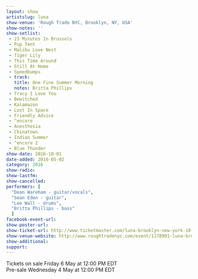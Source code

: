 ```yaml
---
layout: show
artistslug: luna
show-venue: 'Rough Trade NYC, Brooklyn, NY, USA'
show-notes: ''
show-setlist: 
 - 23 Minutes In Brussels
 - Pup Tent
 - Malibu Love Nest
 - Tiger Lily
 - This Time Around
 - Still At Home
 - Speedbumps
 - track:
   title: One Fine Summer Morning
   notes: Britta Phillips
 - Tracy I Love You
 - Bewitched
 - Kalamazoo
 - Lost In Space
 - Friendly Advice
 - ^encore
 - Anesthesia
 - Chinatown
 - Indian Summer
 - ^encore 2
 - Blue Thunder
show-date: 2016-10-01
date-added: 2016-05-02
category: 2016
show-radio: 
show-lastfm: 
show-cancelled: 
performers: [
  "Dean Wareham - guitar/vocals",
  "Sean Eden - guitar",
  "Lee Wall - drums",
  "Britta Phillips - bass"
  ]
facebook-event-url: 
show-poster-url: 
show-ticket-url: http://www.ticketmaster.com/luna-brooklyn-new-york-10-01-2016/event/0000509CBB0375D6?artistid=733769&majorcatid=10001&minorcatid=60
show-venue-website: http://www.roughtradenyc.com/event/1178991-luna-brooklyn
show-additional: 
support:
---
```

Tickets on sale Friday 6 May at 12:00 PM EDT  
Pre-sale Wednesday 4 May at 12:00 PM EDT  